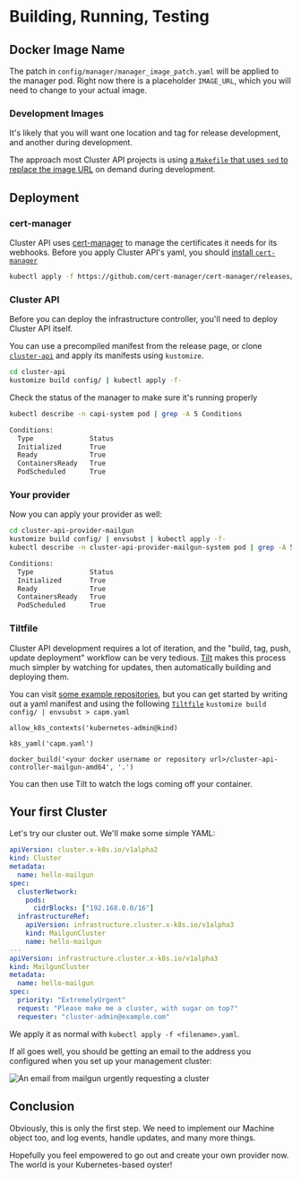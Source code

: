 # Building, Running, Testing

## Docker Image Name

The patch in `config/manager/manager_image_patch.yaml` will be applied to the manager pod.
Right now there is a placeholder `IMAGE_URL`, which you will need to change to your actual image.

### Development Images
It's likely that you will want one location and tag for release development, and another during development.

The approach most Cluster API projects is using [a `Makefile` that uses `sed` to replace the image URL][sed] on demand during development.

[sed]: https://github.com/kubernetes-sigs/cluster-api/blob/e0fb83a839b2755b14fbefbe6f93db9a58c76952/Makefile#L201-L204

## Deployment

### cert-manager

Cluster API uses [cert-manager] to manage the certificates it needs for its webhooks.
Before you apply Cluster API's yaml, you should [install `cert-manager`][cm-install]

[cert-manager]: https://github.com/cert-manager/cert-manager
[cm-install]: https://cert-manager.io/docs/installation/

```bash
kubectl apply -f https://github.com/cert-manager/cert-manager/releases/download/<version>/cert-manager.yaml
```

### Cluster API

Before you can deploy the infrastructure controller, you'll need to deploy Cluster API itself.

You can use a precompiled manifest from the release page, or clone [`cluster-api`][capi] and apply its manifests using `kustomize`.

```bash
cd cluster-api
kustomize build config/ | kubectl apply -f-
```

Check the status of the manager to make sure it's running properly

```bash
kubectl describe -n capi-system pod | grep -A 5 Conditions
```
```bash
Conditions:
  Type              Status
  Initialized       True
  Ready             True
  ContainersReady   True
  PodScheduled      True
```

[capi]: https://github.com/kubernetes-sigs/cluster-api

### Your provider

Now you can apply your provider as well:

```bash
cd cluster-api-provider-mailgun
kustomize build config/ | envsubst | kubectl apply -f-
kubectl describe -n cluster-api-provider-mailgun-system pod | grep -A 5 Conditions
```
```bash
Conditions:
  Type              Status
  Initialized       True
  Ready             True
  ContainersReady   True
  PodScheduled      True
```

### Tiltfile
Cluster API development requires a lot of iteration, and the "build, tag, push, update deployment" workflow can be very tedious.
[Tilt](https://tilt.dev) makes this process much simpler by watching for updates, then automatically building and deploying them.

You can visit [some example repositories][capidev], but you can get started by writing out a yaml manifest and using the following [`Tiltfile`][tiltfile]
`kustomize build config/ | envsubst > capm.yaml`

[capidev]: https://github.com/chuckha/capi-dev
[tiltfile]: https://docs.tilt.dev/tiltfile_concepts.html

```starlark
allow_k8s_contexts('kubernetes-admin@kind)

k8s_yaml('capm.yaml')

docker_build('<your docker username or repository url>/cluster-api-controller-mailgun-amd64', '.')
```

You can then use Tilt to watch the logs coming off your container.

## Your first Cluster

Let's try our cluster out. We'll make some simple YAML:

```yaml
apiVersion: cluster.x-k8s.io/v1alpha2
kind: Cluster
metadata:
  name: hello-mailgun
spec:
  clusterNetwork:
    pods:
      cidrBlocks: ["192.168.0.0/16"]
  infrastructureRef:
    apiVersion: infrastructure.cluster.x-k8s.io/v1alpha3
    kind: MailgunCluster
    name: hello-mailgun
---
apiVersion: infrastructure.cluster.x-k8s.io/v1alpha3
kind: MailgunCluster
metadata:
  name: hello-mailgun
spec:
  priority: "ExtremelyUrgent"
  request: "Please make me a cluster, with sugar on top?"
  requester: "cluster-admin@example.com"
```

We apply it as normal with `kubectl apply -f <filename>.yaml`.

If all goes well, you should be getting an email to the address you configured when you set up your management cluster:

![An email from mailgun urgently requesting a cluster](cluster-email.png)

## Conclusion

Obviously, this is only the first step.
We need to implement our Machine object too, and log events, handle updates, and many more things.

Hopefully you feel empowered to go out and create your own provider now.
The world is your Kubernetes-based oyster!
